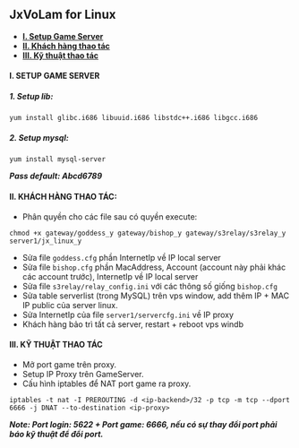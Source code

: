 ## JxVoLam for Linux

* **[I. Setup Game Server](#I)**
* **[II. Khách hàng thao tác](#II)**
* **[III. Kỹ thuật thao tác](#III)**

<a name="I"></a>
#### I. SETUP GAME SERVER
##### 1. Setup lib:
```
yum install glibc.i686 libuuid.i686 libstdc++.i686 libgcc.i686
```

##### 2. Setup mysql:
```
yum install mysql-server
```
***Pass default: Abcd6789***

<a name="II"></a>
#### II. KHÁCH HÀNG THAO TÁC:  
- Phân quyền cho các file sau có quyền execute:
```
chmod +x gateway/goddess_y gateway/bishop_y gateway/s3relay/s3relay_y server1/jx_linux_y
```
- Sửa file `goddess.cfg` phần InternetIp về IP local server
- Sửa file `bishop.cfg` phần MacAddress, Account (account này phải khác các account trước), InternetIp về IP local server
- Sửa file `s3relay/relay_config.ini` với các thông số giống `bishop.cfg`
- Sửa table serverlist (trong MySQL) trên vps window, add thêm IP + MAC IP public của server linux.
- Sửa InternetIp  của file `server1/servercfg.ini` về IP proxy
- Khách hàng bảo trì tất cả server, restart + reboot vps windb

<a name="III"></a>
#### III. KỸ THUẬT THAO TÁC
- Mở port game trên proxy.
- Setup IP Proxy trên GameServer.
- Cấu hình iptables để NAT port game ra proxy.
```
iptables -t nat -I PREROUTING -d <ip-backend>/32 -p tcp -m tcp --dport 6666 -j DNAT --to-destination <ip-proxy>
```

***Note: Port login: 5622 + Port game: 6666, nếu có sự thay đổi port phải báo kỹ thuật để đổi port.***
